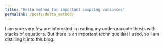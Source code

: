 ```yaml
---
title: "Delta method for important sampling variances"
permalink: /posts/delta_method/
---
```


I am sure very few are interested in reading my undergraduate thesis with stacks of equations. But there is an important technique that I used, so I am distilling it into this blog.